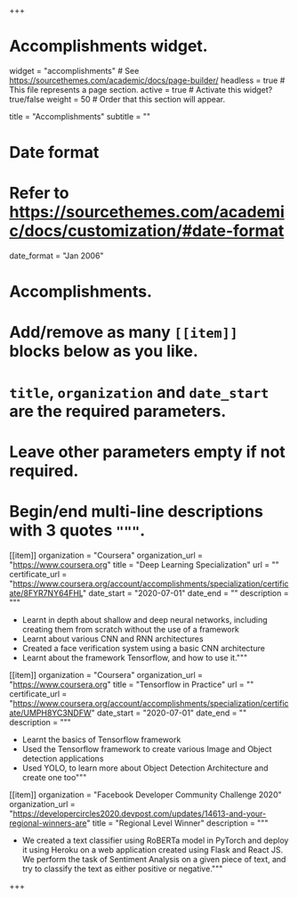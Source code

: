 +++
# Accomplishments widget.
widget = "accomplishments"  # See https://sourcethemes.com/academic/docs/page-builder/
headless = true  # This file represents a page section.
active = true  # Activate this widget? true/false
weight = 50  # Order that this section will appear.

title = "Accomplish&shy;ments"
subtitle = ""

# Date format
#   Refer to https://sourcethemes.com/academic/docs/customization/#date-format
date_format = "Jan 2006"

# Accomplishments.
#   Add/remove as many `[[item]]` blocks below as you like.
#   `title`, `organization` and `date_start` are the required parameters.
#   Leave other parameters empty if not required.
#   Begin/end multi-line descriptions with 3 quotes `"""`.

[[item]]
  organization = "Coursera"
  organization_url = "https://www.coursera.org"
  title = "Deep Learning Specialization"
  url = ""
  certificate_url = "https://www.coursera.org/account/accomplishments/specialization/certificate/8FYR7NY64FHL"
  date_start = "2020-07-01"
  date_end = ""
  description = """
  * Learnt in depth about shallow and deep neural networks, including creating them from scratch without the use of a framework
  * Learnt about various CNN and RNN architectures
  * Created a face verification system using a basic CNN architecture
  * Learnt about the framework Tensorflow, and how to use it."""

[[item]]
  organization = "Coursera"
  organization_url = "https://www.coursera.org"
  title = "Tensorflow in Practice"
  url = ""
  certificate_url = "https://www.coursera.org/account/accomplishments/specialization/certificate/UMPH8YC3NDFW"
  date_start = "2020-07-01"
  date_end = ""
  description = """
  * Learnt the basics of Tensorflow framework
  * Used the Tensorflow framework to create various Image and Object detection applications
  * Used YOLO, to learn more about Object Detection Architecture and create one too"""
  
  [[item]]
  organization = "Facebook Developer Community Challenge 2020"
  organization_url = "https://developercircles2020.devpost.com/updates/14613-and-your-regional-winners-are"
  title = "Regional Level Winner"
  description = """
  * We created a text classifier using RoBERTa model in PyTorch and deploy it using Heroku on a web application created using Flask and React JS. We perform the task of Sentiment Analysis on a given piece of text, and try to classify the text as either positive or negative."""
  
+++
